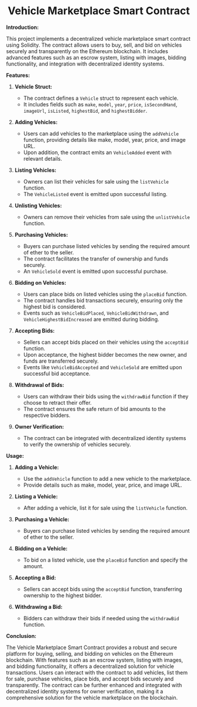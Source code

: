 <h1 align = "center">Vehicle Marketplace Smart Contract</h1>

**Introduction:**

This project implements a decentralized vehicle marketplace smart contract using Solidity. The contract allows users to buy, sell, and bid on vehicles securely and transparently on the Ethereum blockchain. It includes advanced features such as an escrow system, listing with images, bidding functionality, and integration with decentralized identity systems.

**Features:**

1. **Vehicle Struct:**
   - The contract defines a `Vehicle` struct to represent each vehicle.
   - It includes fields such as `make`, `model`, `year`, `price`, `isSecondHand`, `imageUrl`, `isListed`, `highestBid`, and `highestBidder`.

2. **Adding Vehicles:**
   - Users can add vehicles to the marketplace using the `addVehicle` function, providing details like make, model, year, price, and image URL.
   - Upon addition, the contract emits an `VehicleAdded` event with relevant details.

3. **Listing Vehicles:**
   - Owners can list their vehicles for sale using the `listVehicle` function.
   - The `VehicleListed` event is emitted upon successful listing.

4. **Unlisting Vehicles:**
   - Owners can remove their vehicles from sale using the `unlistVehicle` function.

5. **Purchasing Vehicles:**
   - Buyers can purchase listed vehicles by sending the required amount of ether to the seller.
   - The contract facilitates the transfer of ownership and funds securely.
   - An `VehicleSold` event is emitted upon successful purchase.

6. **Bidding on Vehicles:**
   - Users can place bids on listed vehicles using the `placeBid` function.
   - The contract handles bid transactions securely, ensuring only the highest bid is considered.
   - Events such as `VehicleBidPlaced`, `VehicleBidWithdrawn`, and `VehicleHighestBidIncreased` are emitted during bidding.

7. **Accepting Bids:**
   - Sellers can accept bids placed on their vehicles using the `acceptBid` function.
   - Upon acceptance, the highest bidder becomes the new owner, and funds are transferred securely.
   - Events like `VehicleBidAccepted` and `VehicleSold` are emitted upon successful bid acceptance.

8. **Withdrawal of Bids:**
   - Users can withdraw their bids using the `withdrawBid` function if they choose to retract their offer.
   - The contract ensures the safe return of bid amounts to the respective bidders.

9. **Owner Verification:**
   - The contract can be integrated with decentralized identity systems to verify the ownership of vehicles securely.

**Usage:**

1. **Adding a Vehicle:**
   - Use the `addVehicle` function to add a new vehicle to the marketplace.
   - Provide details such as make, model, year, price, and image URL.

2. **Listing a Vehicle:**
   - After adding a vehicle, list it for sale using the `listVehicle` function.

3. **Purchasing a Vehicle:**
   - Buyers can purchase listed vehicles by sending the required amount of ether to the seller.

4. **Bidding on a Vehicle:**
   - To bid on a listed vehicle, use the `placeBid` function and specify the amount.

5. **Accepting a Bid:**
   - Sellers can accept bids using the `acceptBid` function, transferring ownership to the highest bidder.

6. **Withdrawing a Bid:**
   - Bidders can withdraw their bids if needed using the `withdrawBid` function.

**Conclusion:**

The Vehicle Marketplace Smart Contract provides a robust and secure platform for buying, selling, and bidding on vehicles on the Ethereum blockchain. With features such as an escrow system, listing with images, and bidding functionality, it offers a decentralized solution for vehicle transactions. Users can interact with the contract to add vehicles, list them for sale, purchase vehicles, place bids, and accept bids securely and transparently. The contract can be further enhanced and integrated with decentralized identity systems for owner verification, making it a comprehensive solution for the vehicle marketplace on the blockchain.